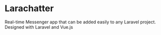 # Larachatter
Real-time Messenger app that can be added easily to any Laravel project. Designed with Laravel and Vue.js
